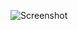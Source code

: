 ![Screenshot](https://raw.githubusercontent.com/Cryakl/Ultimate-RAT-Collection/refs/heads/main/SlayerRat/SlayerRAT%20V%200.6.9/Screenshot.png)

